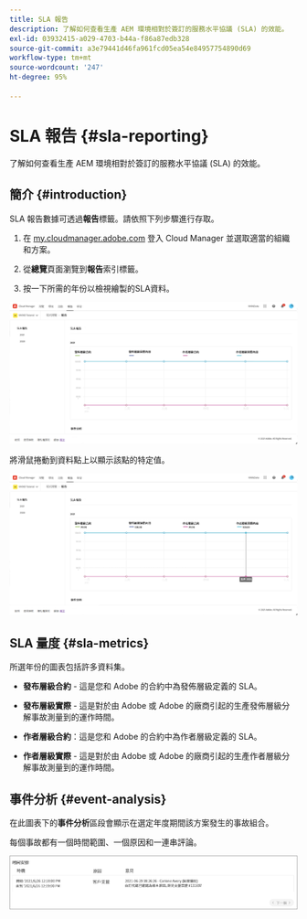 ```yaml
---
title: SLA 報告
description: 了解如何查看生產 AEM 環境相對於簽訂的服務水平協議 (SLA) 的效能。
exl-id: 03932415-a029-4703-b44a-f86a87edb328
source-git-commit: a3e79441d46fa961fcd05ea54e84957754890d69
workflow-type: tm+mt
source-wordcount: '247'
ht-degree: 95%

---
```



# SLA 報告 {#sla-reporting}

了解如何查看生產 AEM 環境相對於簽訂的服務水平協議 (SLA) 的效能。

## 簡介 {#introduction}

SLA 報告數據可透過&#x200B;**報告**&#x200B;標籤。請依照下列步驟進行存取。

1. 在 [my.cloudmanager.adobe.com](https://my.cloudmanager.adobe.com/) 登入 Cloud Manager 並選取適當的組織和方案。

1. 從&#x200B;**總覽**&#x200B;頁面瀏覽到&#x200B;**報告**&#x200B;索引標籤。

1. 按一下所需的年份以檢視繪製的SLA資料。

![SLA 圖案範例](assets/sla-reporting-1.png)

將滑鼠捲動到資料點上以顯示該點的特定值。

![顯示詳細資料](assets/sla-reporting-b.png)

## SLA 量度 {#sla-metrics}

所選年份的圖表包括許多資料集。

* **發布層級合約** - 這是您和 Adobe 的合約中為發佈層級定義的 SLA。

* **發布層級實際** - 這是對於由 Adobe 或 Adobe 的廠商引起的生產發佈層級分解事故測量到的運作時間。

* **作者層級合約**：這是您和 Adobe 的合約中為作者層級定義的 SLA。

* **作者層級實際** - 這是對於由 Adobe 或 Adobe 的廠商引起的生產作者層級分解事故測量到的運作時間。

## 事件分析 {#event-analysis}

在此圖表下的&#x200B;**事件分析**&#x200B;區段會顯示在選定年度期間該方案發生的事故組合。

每個事故都有一個時間範圍、一個原因和一連串評論。

![事件分析範例](assets/sla-reporting-c.png)
